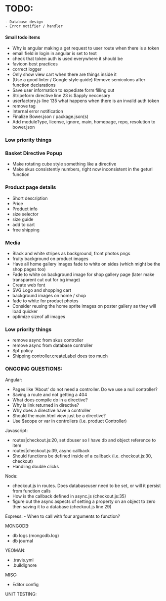 # TODO:
    - Database design
    - Error notifier / handler
        
#### Small todo items
  - Why is angular making a get request to user route when there is a token
  - email field in login in angular is set to text
  - check that token auth is used everywhere it should be
  - favicon best practices
  - correct logger
  - Only show view cart when there are things inside it
  - (Use a good linter / Google style guide) Remove semicolons after function declarations
  - Save user information to expediate form filling out
  - Stripeform directive line 23 is $apply neccesary
  - userfactory.js line 135 what happens when there is an invalid auth token
  - remove <base> tag
  - Internal error notification
  - Finalize Bower.json / package.json(s)
  - Add moduleType, license, ignore, main, homepage, repo, resolution to bower.json


### Low priority things
### Basket Directive Popup
  - Make rotating cube style something like a directive
  - Make skus consistently numbers, right now inconsistent in the geturl function


### Product page details
  - Short description
  - Price
  - Product info
  - size selector
  - size guide
  - add to cart
  - free shipping


### Media
  - Black and white stripes as background, front photos pngs
  - fruity background on product images
  - Have all home gallery images fade to white on sides (which might be the shop pages too)
  - Fade to white on background image for shop gallery page (later make transparent cut out for bg image)
  - Create web font
  - SVG Logo and shopping cart
  - background images on home / shop
  - fade to white for product photos
  - Consider reusing the home sprite images on poster gallery as they will load quicker
  - optimize sizeof all images


### Low priority things
  - remove async from skus controller
  - remove async from database controller
  - Spf policy
  - Shipping controller.createLabel does too much

### ONGOING QUESTIONS:
Angular:
  - Pages like 'About' do not need a controller. Do we use a null controller?
  - Saving a route and not getting a 404
  - What does compile do in a directive?
  - Why is link returned in directive?
  - Why does a directive have a controller
  - Should the main.html view just be a directive?
  - Use $scope or var in controllers (i.e. product Controller)

Javascript:
  - routes|checkout.js:20, set dbuser so I have db and object reference to item
  - routes|checkout.js:39, async callback
  - Should functions be defined inside of a callback (i.e. checkout.js:30, checkout)
  - Handling double clicks

Node:
  - checkout.js in routes. Does databaseuser need to be set, or will it persist from function calls
  - How is the callback defined in async.js (checkout.js:35)
  - figure out the async aspects of setting a property on an object to zero then saving it to a database (checkout.js line 29)

Express:
    - When to call with four arguments to function?

MONGODB:
  - db logs (mongodb.log)
  - db journal

YEOMAN:
  -  .travis.yml
  -  .buildignore

MISC:
  - Editor config

UNIT TESTING:

